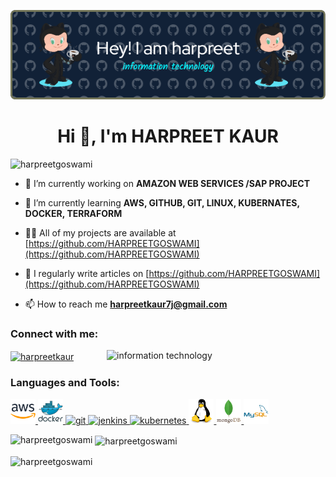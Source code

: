 ![logo](https://github.com/harpreetgoswami/harpreetgoswami/blob/main/github-header-image.png)
<h1 align="center">Hi 👋, I'm HARPREET KAUR</h1>
<p align="left"> <img src="https://komarev.com/ghpvc/?username=harpreetgoswami&label=Profile%20views&color=0e75b6&style=flat" alt="harpreetgoswami" /> </p>

- 🔭 I’m currently working on **AMAZON WEB SERVICES /SAP PROJECT**

- 🌱 I’m currently learning **AWS, GITHUB, GIT, LINUX, KUBERNATES, DOCKER, TERRAFORM**

- 👨‍💻 All of my projects are available at [https://github.com/HARPREETGOSWAMI](https://github.com/HARPREETGOSWAMI)

- 📝 I regularly write articles on [https://github.com/HARPREETGOSWAMI](https://github.com/HARPREETGOSWAMI)

- 📫 How to reach me **harpreetkaur7j@gmail.com**

<h3 align="left">Connect with me:</h3>

<img align="right" alt="information technology" width="350" src="https://github.com/harpreetgoswami/harpreetgoswami/assets/109573046/aaaf49c4-9ff6-44e4-a61b-f4e858042cd0.gif">
<p align="left">
<a href="https://linkedin.com/in/harpreetkaur" target="blank"><img align="center" src="https://raw.githubusercontent.com/rahuldkjain/github-profile-readme-generator/master/src/images/icons/Social/linked-in-alt.svg" alt="harpreetkaur" height="30" width="40" /></a>
</p>

<h3 align="left">Languages and Tools:</h3>
<p align="left"> <a href="https://aws.amazon.com" target="_blank" rel="noreferrer"> <img src="https://raw.githubusercontent.com/devicons/devicon/master/icons/amazonwebservices/amazonwebservices-original-wordmark.svg" alt="aws" width="40" height="40"/> </a> <a href="https://www.docker.com/" target="_blank" rel="noreferrer"> <img src="https://raw.githubusercontent.com/devicons/devicon/master/icons/docker/docker-original-wordmark.svg" alt="docker" width="40" height="40"/> </a> <a href="https://git-scm.com/" target="_blank" rel="noreferrer"> <img src="https://www.vectorlogo.zone/logos/git-scm/git-scm-icon.svg" alt="git" width="40" height="40"/> </a> <a href="https://www.jenkins.io" target="_blank" rel="noreferrer"> <img src="https://www.vectorlogo.zone/logos/jenkins/jenkins-icon.svg" alt="jenkins" width="40" height="40"/> </a> <a href="https://kubernetes.io" target="_blank" rel="noreferrer"> <img src="https://www.vectorlogo.zone/logos/kubernetes/kubernetes-icon.svg" alt="kubernetes" width="40" height="40"/> </a> <a href="https://www.linux.org/" target="_blank" rel="noreferrer"> <img src="https://raw.githubusercontent.com/devicons/devicon/master/icons/linux/linux-original.svg" alt="linux" width="40" height="40"/> </a> <a href="https://www.mongodb.com/" target="_blank" rel="noreferrer"> <img src="https://raw.githubusercontent.com/devicons/devicon/master/icons/mongodb/mongodb-original-wordmark.svg" alt="mongodb" width="40" height="40"/> </a> <a href="https://www.mysql.com/" target="_blank" rel="noreferrer"> <img src="https://raw.githubusercontent.com/devicons/devicon/master/icons/mysql/mysql-original-wordmark.svg" alt="mysql" width="40" height="40"/> </a> </p>

<p><img align="left" src="https://github-readme-stats.vercel.app/api/top-langs?username=harpreetgoswami&show_icons=true&locale=en&layout=compact" alt="harpreetgoswami" /></p>

<p>&nbsp;<img align="center" src="https://github-readme-stats.vercel.app/api?username=harpreetgoswami&show_icons=true&locale=en" alt="harpreetgoswami" /></p>

<p><img align="center" src="https://github-readme-streak-stats.herokuapp.com/?user=harpreetgoswami&" alt="harpreetgoswami" /></p>
